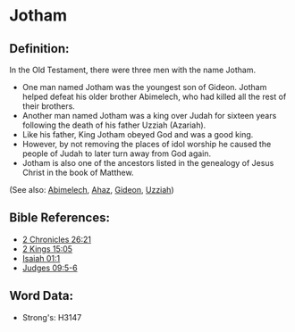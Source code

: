 # Jotham #

## Definition: ##

In the Old Testament, there were three men with the name Jotham.

* One man named Jotham was the youngest son of Gideon. Jotham helped defeat his older brother Abimelech, who had killed all the rest of their brothers.
* Another man named Jotham was a king over Judah for sixteen years following the death of his father Uzziah (Azariah).
* Like his father, King Jotham obeyed God and was a good king.
* However, by not removing the places of idol worship he caused the people of Judah to later turn away from God again.
* Jotham is also one of the ancestors listed in the genealogy of Jesus Christ in the book of Matthew.

(See also: [Abimelech](../names/abimelech.md), [Ahaz](../names/ahaz.md), [Gideon](../names/gideon.md), [Uzziah](../names/uzziah.md))

## Bible References: ##

* [2 Chronicles 26:21](rc://en/tn/help/2ch/26/21)
* [2 Kings 15:05](rc://en/tn/help/2ki/15/05)
* [Isaiah 01:1](rc://en/tn/help/isa/01/1)
* [Judges 09:5-6](rc://en/tn/help/jdg/09/05)

## Word Data: ##

* Strong's: H3147
